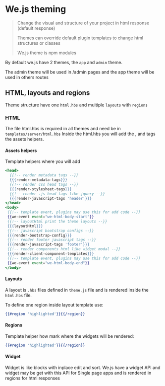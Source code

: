 # We.js theming

> Change the visual and structure of your project in html response (default response)
> 
> Themes can override default plugin templates to change html structures or classes
> 
> We.js theme is npm modules

By default we.js have 2 themes, the `app` and `admin` theme.

The admin theme will be used in /admin pages and the app theme will be used in others routes

## HTML, layouts and regions

Theme structure have one `html.hbs` and multiple `layouts` with `regions`

### HTML

The file html.hbs is required in all themes and need be in `templates/server/html.hbs` 
Inside the html.hbs you will add the <html>, <head> and <body> tags the assets helpers.

#### Assets helpers

Template helpers where you will add 
```hbs
<head>
  {{!-- render metadata tags --}}   
  {{{render-metadata-tags}}}
  {{!-- render css head tags --}}
  {{{render-stylesheet-tags}}}
  {{!-- render .js head tags like jquery --}}  
  {{{render-javascript-tags 'header'}}}
</head>
<body>
 {{!-- template event, plugins may use this for add code --}}
 {{we-event event="we-html-body-start"}}
 {{!-- layoutHtml print the theme layouts --}}
 {{{layoutHtml}}}
 {{!-- javascript bootstrap configs --}}
 {{{render-bootstrap-config}}}
 {{!-- render footer javascript tags --}}
 {{{render-javascript-tags 'footer'}}}
 {{!-- render components html like widget modal --}}
 {{{render-client-component-templates}}}
 {{!-- template event, plugins may use this for add code --}}
 {{we-event event="we-html-body-end"}}
</body>
```

#### Layouts

A layout is `.hbs` files defined in `theme.js` file and is rendered inside the `html.hbs` file. 

To define one region inside layout template use:

```hbs
{{#region 'highlighted'}}{{/region}}
```

#### Regions

Template helper how mark where the widgets will be rendered:

```hbs
{{#region 'highlighted'}}{{/region}}
```

#### Widget

Widget is like blocks with inplace edit and sort.
We.js have a widget API and widget may be get with this API for Single page apps and is rendered in regions for html responses

